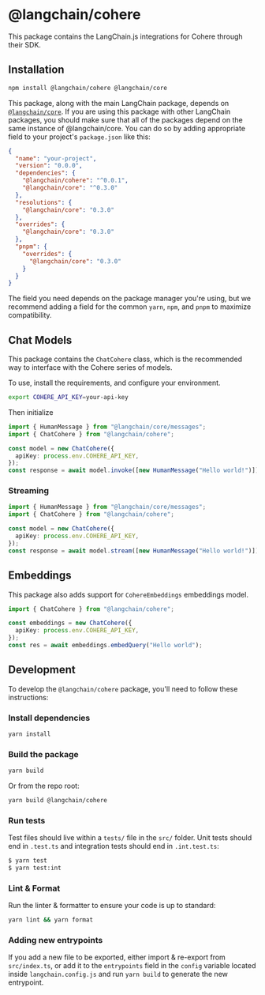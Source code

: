 # @langchain/cohere

This package contains the LangChain.js integrations for Cohere through their SDK.

## Installation

```bash npm2yarn
npm install @langchain/cohere @langchain/core
```

This package, along with the main LangChain package, depends on [`@langchain/core`](https://npmjs.com/package/@langchain/core/).
If you are using this package with other LangChain packages, you should make sure that all of the packages depend on the same instance of @langchain/core.
You can do so by adding appropriate field to your project's `package.json` like this:

```json
{
  "name": "your-project",
  "version": "0.0.0",
  "dependencies": {
    "@langchain/cohere": "^0.0.1",
    "@langchain/core": "^0.3.0"
  },
  "resolutions": {
    "@langchain/core": "0.3.0"
  },
  "overrides": {
    "@langchain/core": "0.3.0"
  },
  "pnpm": {
    "overrides": {
      "@langchain/core": "0.3.0"
    }
  }
}
```

The field you need depends on the package manager you're using, but we recommend adding a field for the common `yarn`, `npm`, and `pnpm` to maximize compatibility.

## Chat Models

This package contains the `ChatCohere` class, which is the recommended way to interface with the Cohere series of models.

To use, install the requirements, and configure your environment.

```bash
export COHERE_API_KEY=your-api-key
```

Then initialize

```typescript
import { HumanMessage } from "@langchain/core/messages";
import { ChatCohere } from "@langchain/cohere";

const model = new ChatCohere({
  apiKey: process.env.COHERE_API_KEY,
});
const response = await model.invoke([new HumanMessage("Hello world!")]);
```

### Streaming

```typescript
import { HumanMessage } from "@langchain/core/messages";
import { ChatCohere } from "@langchain/cohere";

const model = new ChatCohere({
  apiKey: process.env.COHERE_API_KEY,
});
const response = await model.stream([new HumanMessage("Hello world!")]);
```

## Embeddings

This package also adds support for `CohereEmbeddings` embeddings model.

```typescript
import { ChatCohere } from "@langchain/cohere";

const embeddings = new ChatCohere({
  apiKey: process.env.COHERE_API_KEY,
});
const res = await embeddings.embedQuery("Hello world");
```

## Development

To develop the `@langchain/cohere` package, you'll need to follow these instructions:

### Install dependencies

```bash
yarn install
```

### Build the package

```bash
yarn build
```

Or from the repo root:

```bash
yarn build @langchain/cohere
```

### Run tests

Test files should live within a `tests/` file in the `src/` folder. Unit tests should end in `.test.ts` and integration tests should
end in `.int.test.ts`:

```bash
$ yarn test
$ yarn test:int
```

### Lint & Format

Run the linter & formatter to ensure your code is up to standard:

```bash
yarn lint && yarn format
```

### Adding new entrypoints

If you add a new file to be exported, either import & re-export from `src/index.ts`, or add it to the `entrypoints` field in the `config` variable located inside `langchain.config.js` and run `yarn build` to generate the new entrypoint.
